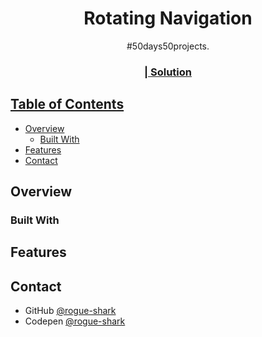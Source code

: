 <h1 align="center">Rotating Navigation</h1>

<div align="center">
   #50days50projects</a>.
</div>

<div align="center">
  <h3>
    <a href="https://rogue-shark.github.io/FAQ_toggle"
      D E M O
    </a>
    <span> | </span>
    <a href="https://github.com/rogue-shark/FAQ_toggle">
      Solution
  </h3>
</div>

<!-- TABLE OF CONTENTS -->

## Table of Contents

- [Overview](#overview)
  - [Built With](#built-with)
- [Features](#features)
- [Contact](#contact)


<!-- OVERVIEW -->

## Overview

### Built With

## Features

## Contact

- GitHub [@rogue-shark](https://github.com/rogue-shark)
- Codepen [@rogue-shark](https://codepen.io/rogue-shark)